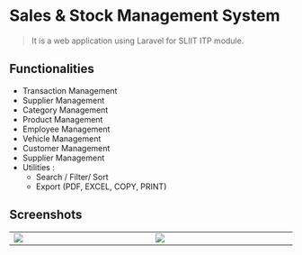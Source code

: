 # Sales & Stock Management System

> It is a web application using Laravel for SLIIT ITP module.

## Functionalities

<div>
<ul>
<li>Transaction Management</li>
<li>Supplier Management</li>
<li>Category Management</li>
<li>Product Management</li>
<li>Employee Management</li>
<li>Vehicle Management</li>
<li>Customer Management</li>
<li>Supplier Management</li>
<li>
    Utilities :
    <ul>
    <li>Search / Filter/ Sort</li>
    <li>Export (PDF, EXCEL, COPY, PRINT) </li>
    </ul>  
</li>
</ul>
</div>

## Screenshots

<table border="0">
  <tr>
    <td valign="top" width="500px"><img src="https://res.cloudinary.com/mahadi/image/upload/v1610293284/Picture1_z2vj8z.png"></td>
    <td valign="top" width="500px"><img src="https://res.cloudinary.com/mahadi/image/upload/v1610293285/Picture2_n6jejw.png"></td>
  </tr>
</table>
